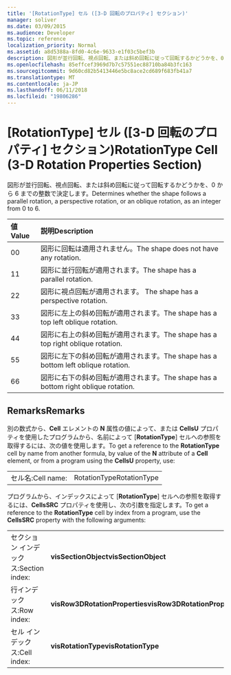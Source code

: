 ```yaml
---
title: '[RotationType] セル ([3-D 回転のプロパティ] セクション)'
manager: soliver
ms.date: 03/09/2015
ms.audience: Developer
ms.topic: reference
localization_priority: Normal
ms.assetid: a8d5388a-8fd0-4c6e-9633-e1f03c5bef3b
description: 図形が並行回転、視点回転、または斜め回転に従って回転するかどうかを、0 から 6 までの整数で決定します。
ms.openlocfilehash: 85effcef3969d7b7c57551ec88710ba84b3fc163
ms.sourcegitcommit: 9d60cd82b5413446e5bc8ace2cd689f683fb41a7
ms.translationtype: MT
ms.contentlocale: ja-JP
ms.lasthandoff: 06/11/2018
ms.locfileid: "19806286"
---
```

# <a name="rotationtype-cell-3-d-rotation-properties-section"></a><span data-ttu-id="044ee-103">[RotationType] セル ([3-D 回転のプロパティ] セクション)</span><span class="sxs-lookup"><span data-stu-id="044ee-103">RotationType Cell (3-D Rotation Properties Section)</span></span>

<span data-ttu-id="044ee-104">図形が並行回転、視点回転、または斜め回転に従って回転するかどうかを、0 から 6 までの整数で決定します。</span><span class="sxs-lookup"><span data-stu-id="044ee-104">Determines whether the shape follows a parallel rotation, a perspective rotation, or an oblique rotation, as an integer from 0 to 6.</span></span> 
  
|<span data-ttu-id="044ee-105">**値**</span><span class="sxs-lookup"><span data-stu-id="044ee-105">**Value**</span></span>|<span data-ttu-id="044ee-106">**説明**</span><span class="sxs-lookup"><span data-stu-id="044ee-106">**Description**</span></span>|
|:-----|:-----|
|<span data-ttu-id="044ee-107">0</span><span class="sxs-lookup"><span data-stu-id="044ee-107">0</span></span>  <br/> |<span data-ttu-id="044ee-108">図形に回転は適用されません。</span><span class="sxs-lookup"><span data-stu-id="044ee-108">The shape does not have any rotation.</span></span>  <br/> |
|<span data-ttu-id="044ee-109">1</span><span class="sxs-lookup"><span data-stu-id="044ee-109">1</span></span>  <br/> |<span data-ttu-id="044ee-110">図形に並行回転が適用されます。</span><span class="sxs-lookup"><span data-stu-id="044ee-110">The shape has a parallel rotation.</span></span>  <br/> |
|<span data-ttu-id="044ee-111">2</span><span class="sxs-lookup"><span data-stu-id="044ee-111">2</span></span>  <br/> |<span data-ttu-id="044ee-112">図形に視点回転が適用されます。 </span><span class="sxs-lookup"><span data-stu-id="044ee-112">The shape has a perspective rotation.</span></span>  <br/> |
|<span data-ttu-id="044ee-113">3</span><span class="sxs-lookup"><span data-stu-id="044ee-113">3</span></span>  <br/> |<span data-ttu-id="044ee-114">図形に左上の斜め回転が適用されます。</span><span class="sxs-lookup"><span data-stu-id="044ee-114">The shape has a top left oblique rotation.</span></span>  <br/> |
|<span data-ttu-id="044ee-115">4</span><span class="sxs-lookup"><span data-stu-id="044ee-115">4</span></span>  <br/> |<span data-ttu-id="044ee-116">図形に右上の斜め回転が適用されます。</span><span class="sxs-lookup"><span data-stu-id="044ee-116">The shape has a top right oblique rotation.</span></span>  <br/> |
|<span data-ttu-id="044ee-117">5</span><span class="sxs-lookup"><span data-stu-id="044ee-117">5</span></span>  <br/> |<span data-ttu-id="044ee-118">図形に左下の斜め回転が適用されます。</span><span class="sxs-lookup"><span data-stu-id="044ee-118">The shape has a bottom left oblique rotation.</span></span>  <br/> |
|<span data-ttu-id="044ee-119">6</span><span class="sxs-lookup"><span data-stu-id="044ee-119">6</span></span>  <br/> |<span data-ttu-id="044ee-120">図形に右下の斜め回転が適用されます。</span><span class="sxs-lookup"><span data-stu-id="044ee-120">The shape has a bottom right oblique rotation.</span></span>  <br/> |
   
## <a name="remarks"></a><span data-ttu-id="044ee-121">Remarks</span><span class="sxs-lookup"><span data-stu-id="044ee-121">Remarks</span></span>

<span data-ttu-id="044ee-122">別の数式から、**Cell** エレメントの **N** 属性の値によって、または **CellsU** プロパティを使用したプログラムから、名前によって [**RotationType**] セルへの参照を取得するには、次の値を使用します。</span><span class="sxs-lookup"><span data-stu-id="044ee-122">To get a reference to the **RotationType** cell by name from another formula, by value of the **N** attribute of a **Cell** element, or from a program using the **CellsU** property, use:</span></span> 
  
|||
|:-----|:-----|
|<span data-ttu-id="044ee-123">セル名:</span><span class="sxs-lookup"><span data-stu-id="044ee-123">Cell name:</span></span>  <br/> |<span data-ttu-id="044ee-124">RotationType</span><span class="sxs-lookup"><span data-stu-id="044ee-124">RotationType</span></span>  <br/> |
   
<span data-ttu-id="044ee-125">プログラムから、インデックスによって [**RotationType**] セルへの参照を取得するには、**CellsSRC** プロパティを使用し、次の引数を指定します。</span><span class="sxs-lookup"><span data-stu-id="044ee-125">To get a reference to the **RotationType** cell by index from a program, use the **CellsSRC** property with the following arguments:</span></span> 
  
|||
|:-----|:-----|
|<span data-ttu-id="044ee-126">セクション インデックス:</span><span class="sxs-lookup"><span data-stu-id="044ee-126">Section index:</span></span>  <br/> |<span data-ttu-id="044ee-127">**visSectionObject**</span><span class="sxs-lookup"><span data-stu-id="044ee-127">**visSectionObject**</span></span> <br/> |
|<span data-ttu-id="044ee-128">行インデックス:</span><span class="sxs-lookup"><span data-stu-id="044ee-128">Row index:</span></span>  <br/> |<span data-ttu-id="044ee-129">**visRow3DRotationProperties**</span><span class="sxs-lookup"><span data-stu-id="044ee-129">**visRow3DRotationProperties**</span></span> <br/> |
|<span data-ttu-id="044ee-130">セル インデックス:</span><span class="sxs-lookup"><span data-stu-id="044ee-130">Cell index:</span></span>  <br/> |<span data-ttu-id="044ee-131">**visRotationType**</span><span class="sxs-lookup"><span data-stu-id="044ee-131">**visRotationType**</span></span> <br/> |
   

